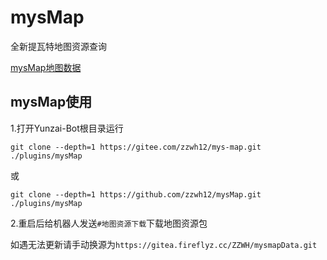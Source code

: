 # mysMap

全新提瓦特地图资源查询

[mysMap地图数据](https://github.com/zzwh12/mysmapData)

## mysMap使用

1.打开Yunzai-Bot根目录运行

```
git clone --depth=1 https://gitee.com/zzwh12/mys-map.git ./plugins/mysMap
```

或

```
git clone --depth=1 https://github.com/zzwh12/mysMap.git ./plugins/mysMap
```

2.重启后给机器人发送`#地图资源下载`下载地图资源包

如遇无法更新请手动换源为`https://gitea.fireflyz.cc/ZZWH/mysmapData.git`